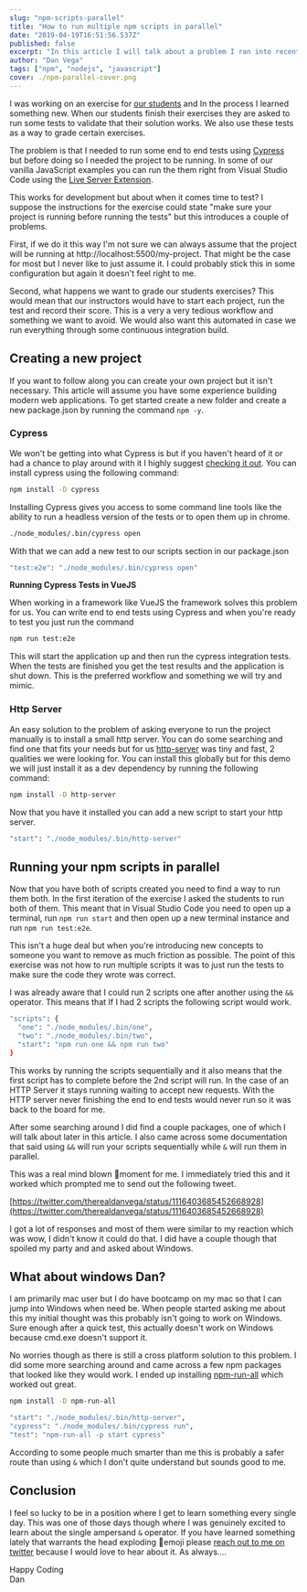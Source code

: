 ```yaml
---
slug: "npm-scripts-parallel"
title: "How to run multiple npm scripts in parallel"
date: "2019-04-19T16:51:56.537Z"
published: false
excerpt: "In this article I will talk about a problem I ran into recently and a couple of the solutions I found."
author: "Dan Vega"
tags: ["npm", "nodejs", "javascript"]
cover: ./npm-parallel-cover.png
---
```


I was working on an exercise for [our students](https://www.techelevator.com) and In the process I learned something new. When our students finish their exercises they are asked to run some tests to validate that their solution works. We also use these tests as a way to grade certain exercises.

The problem is that I needed to run some end to end tests using [Cypress](http://www.cypress.io) but before doing so I needed the project to be running. In some of our vanilla JavaScript examples you can run the them right from Visual Studio Code using the [Live Server Extension](https://marketplace.visualstudio.com/items?itemName=ritwickdey.LiveServer).

This works for development but about when it comes time to test? I suppose the instructions for the exercise could state "make sure your project is running before running the tests" but this introduces a couple of problems.

First, if we do it this way I'm not sure we can always assume that the project will be running at http://localhost:5500/my-project. That might be the case for most but I never like to just assume it. I could probably stick this in some configuration but again it doesn't feel right to me.

Second, what happens we want to grade our students exercises? This would mean that our instructors would have to start each project, run the test and record their score. This is a very a very tedious workflow and something we want to avoid. We would also want this automated in case we run everything through some continuous integration build.

## Creating a new project

If you want to follow along you can create your own project but it isn't necessary. This article will assume you have some experience building modern web applications. To get started create a new folder and create a new package.json by running the command `npm -y`.

### Cypress

We won't be getting into what Cypress is but if you haven't heard of it or had a chance to play around with it I highly suggest [checking it out](https://www.cypress.io/). You can install cypress using the following command:

```bash
npm install -D cypress
```

Installing Cypress gives you access to some command line tools like the ability to run a headless version of the tests or to open them up in chrome.

```bash
./node_modules/.bin/cypress open
```

With that we can add a new test to our scripts section in our package.json

```bash
"test:e2e": "./node_modules/.bin/cypress open"
```

**Running Cypress Tests in VueJS**

When working in a framework like VueJS the framework solves this problem for us. You can write end to end tests using Cypress and when you're ready to test you just run the command

```bash
npm run test:e2e
```

This will start the application up and then run the cypress integration tests. When the tests are finished you get the test results and the application is shut down. This is the preferred workflow and something we will try and mimic.

### Http Server

An easy solution to the problem of asking everyone to run the project manually is to install a small http server. You can do some searching and find one that fits your needs but for us [http-server](https://www.npmjs.com/package/http-server) was tiny and fast, 2 qualities we were looking for. You can install this globally but for this demo we will just install it as a dev dependency by running the following command:

```bash
npm install -D http-server
```

Now that you have it installed you can add a new script to start your http server.

```bash
"start": "./node_modules/.bin/http-server"
```

## Running your npm scripts in parallel

Now that you have both of scripts created you need to find a way to run them both. In the first iteration of the exercise I asked the students to run both of them. This meant that in Visual Studio Code you need to open up a terminal, run `npm run start` and then open up a new terminal instance and run `npm run test:e2e`.

This isn't a huge deal but when you're introducing new concepts to someone you want to remove as much friction as possible. The point of this exercise was not how to run multiple scripts it was to just run the tests to make sure the code they wrote was correct.

I was already aware that I could run 2 scripts one after another using the `&&` operator. This means that If I had 2 scripts the following script would work.

```bash
"scripts": {
  "one": "./node_modules/.bin/one",
  "two": "./node_modules/.bin/two",
  "start": "npm run one && npm run two"
}
```

This works by running the scripts sequentially and it also means that the first script has to complete before the 2nd script will run. In the case of an HTTP Server it stays running waiting to accept new requests. With the HTTP server never finishing the end to end tests would never run so it was back to the board for me.

After some searching around I did find a couple packages, one of which I will talk about later in this article. I also came across some documentation that said using `&&` will run your scripts sequentially while `&` will run them in parallel.

This was a real mind blown 🤯moment for me. I immediately tried this and it worked which prompted me to send out the following tweet.

[https://twitter.com/therealdanvega/status/1116403685452668928](https://twitter.com/therealdanvega/status/1116403685452668928)

I got a lot of responses and most of them were similar to my reaction which was wow, I didn't know it could do that. I did have a couple though that spoiled my party and and asked about Windows.

## What about windows Dan?

I am primarily mac user but I do have bootcamp on my mac so that I can jump into Windows when need be. When people started asking me about this my initial thought was this probably isn't going to work on Windows. Sure enough after a quick test, this actually doesn't work on Windows because cmd.exe doesn't support it.

No worries though as there is still a cross platform solution to this problem. I did some more searching around and came across a few npm packages that looked like they would work. I ended up installing [npm-run-all](https://www.npmjs.com/package/npm-run-all) which worked out great.

```bash
npm install -D npm-run-all

"start": "./node_modules/.bin/http-server",
"cypress": "./node_modules/.bin/cypress run",
"test": "npm-run-all -p start cypress"
```

According to some people much smarter than me this is probably a safer route than using `&` which I don't quite understand but sounds good to me.

## Conclusion

I feel so lucky to be in a position where I get to learn something every single day. This was one of those days though where I was genuinely excited to learn about the single ampersand `&` operator. If you have learned something lately that warrants the head exploding 🤯emoji please [reach out to me on twitter](https://twitter.com/therealdanvega) because I would love to hear about it. As always....

Happy Coding</br>
Dan

